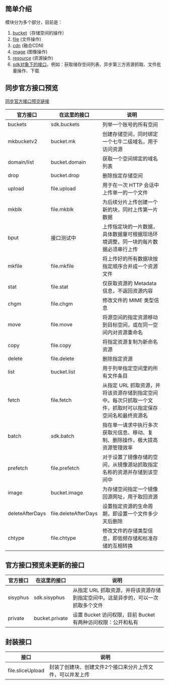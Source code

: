 ## 简单介绍

模块分为多个部分，目前是：
1. [bucket](./bucket.md)（存储空间的操作）
2. [file](./file.md) (文件操作)
3. [cdn](./cdn.md) (融合CDN)
4. [image](./image.md) (图像操作)
5. [resource](./resource.md) (资源操作)
6. [sdk对象下的接口](./sdk.md)，例如：获取储存空间列表、异步第三方资源抓取、文件批量操作、下载

## 同步官方接口预览

[同步官方接口预览链接](https://developer.qiniu.com/kodo/api/1731/api-overview)

官方接口            | 在这里的接口           | 说明 
-------------------|----------------------|----------------------------------
buckets	           | sdk.buckets          | 列举一个账号的所有空间
mkbucketv2	       | bucket.mk            | 创建存储空间，同时绑定一个七牛二级域名，用于访问资源
domain/list	       | bucket.domain        | 获取一个空间绑定的域名列表
drop	             | bucket.drop          | 删除指定存储空间
upload   	         | file.upload          | 用于在一次 HTTP 会话中上传单一的一个文件
mkblk   	         | file.mkblk           | 为后续分片上传创建一个新的块，同时上传第一片数据
bput	             | 接口测试中             | 上传指定块的一片数据，具体数据量可根据现场环境调整，同一块的每片数据必须串行上传
mkfile	           | file.mkfile          | 将上传好的所有数据块按指定顺序合并成一个资源文件
stat     	         | file.stat            | 仅获取资源的 Metadata 信息，不返回资源内容
chgm    	         | file.chgm            | 修改文件的 MIME 类型信息
move    	         | file.move            | 将源空间的指定资源移动到目标空间，或在同一空间内对资源重命名
copy    	         | file.copy            | 将指定资源复制为新命名资源
delete   	         | file.delete          | 删除指定资源
list    	         | bucket.list          | 用于列举指定空间里的所有文件条目
fetch    	         | file.fetch           | 从指定 URL 抓取资源，并将该资源存储到指定空间中。每次只抓取一个文件，抓取时可以指定保存空间名和最终资源名
batch   	         | sdk.batch            | 指在单一请求中执行多次获取元信息、移动、复制、删除操作，极大提高资源管理效率
prefetch	         | file.prefetch        | 对于设置了镜像存储的空间，从镜像源站抓取指定名称的资源并存储到该空间中
image   	         | bucket.image         | 为存储空间指定一个镜像回源网址，用于取回资源
deleteAfterDays	   | file.deleteAfterDays | 设置指定资源的生命周期，即设置一个文件多少天后删除
chtype  	         | file.chtype          | 修改文件的存储类型信息，即低频存储和标准存储的互相转换

## 官方接口预览未更新的接口

官方接口            | 在这里的接口           | 说明 
-------------------|----------------------|----------------------------------
sisyphus           | sdk.sisyphus         | 从指定 URL 抓取资源，并将该资源存储到指定空间中。这是异步的，可以一次抓取多个文件
private            | bucket.private       | 设置 Bucket 访问权限，目前 Bucket 有两种访问权限：公开和私有

## 封装接口

接口                           | 说明 
------------------------------|----------------------------------
file.sliceUpload              | 封装了创建块、创建文件2个接口来分片上传文件，可以并发上传